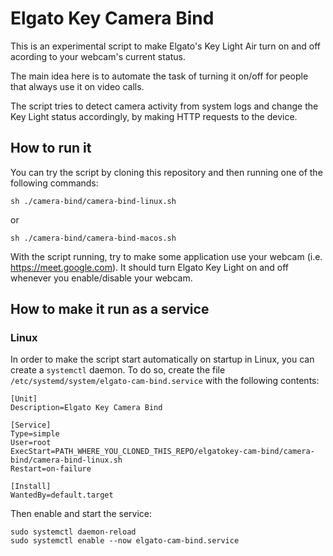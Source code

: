 # Elgato Key Camera Bind
This is an experimental script to make Elgato's Key Light Air turn on and off acording to your webcam's current status. 

The main idea here is to automate the task of turning it on/off for people that always use it on video calls.

The script tries to detect camera activity from system logs and change the Key Light status accordingly, by making HTTP requests to the device.

## How to run it
You can try the script by cloning this repository and then running one of the following commands:

```sh ./camera-bind/camera-bind-linux.sh```

or

```sh ./camera-bind/camera-bind-macos.sh```

With the script running, try to make some application use your webcam (i.e. https://meet.google.com). It should turn Elgato Key Light on and off whenever you enable/disable your webcam.  

## How to make it run as a service
### Linux
In order to make the script start automatically on startup in Linux, you can create a `systemctl` daemon. To do so, create the file `/etc/systemd/system/elgato-cam-bind.service` with the following contents:
```
[Unit]
Description=Elgato Key Camera Bind

[Service]
Type=simple
User=root
ExecStart=PATH_WHERE_YOU_CLONED_THIS_REPO/elgatokey-cam-bind/camera-bind/camera-bind-linux.sh
Restart=on-failure

[Install]
WantedBy=default.target
``` 

Then enable and start the service: 

```
sudo systemctl daemon-reload
sudo systemctl enable --now elgato-cam-bind.service  
```
